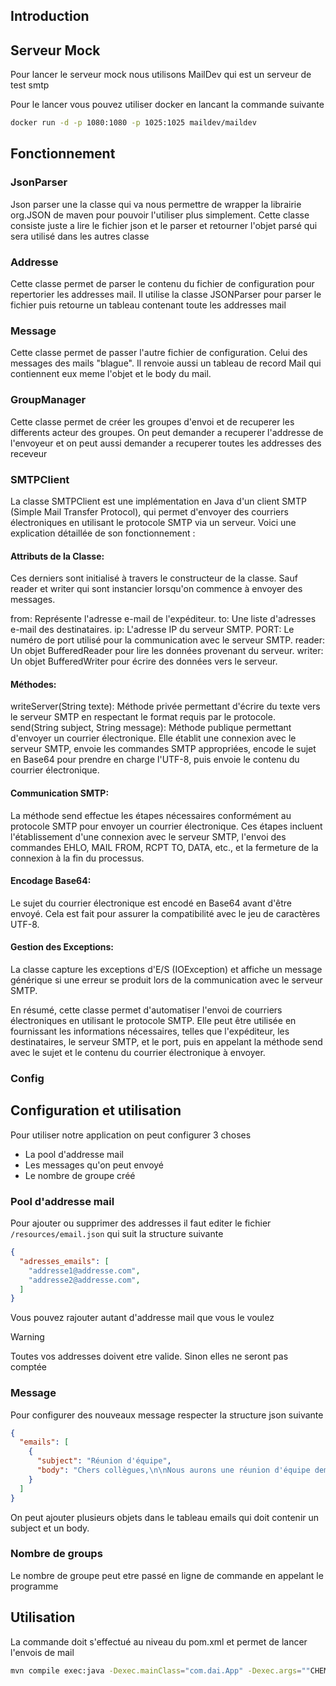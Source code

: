## Introduction

## Serveur Mock

Pour lancer le serveur mock nous utilisons MailDev qui est un serveur de test smtp

Pour le lancer vous pouvez utiliser docker en lancant la commande suivante

```bash
docker run -d -p 1080:1080 -p 1025:1025 maildev/maildev
```

## Fonctionnement 

### JsonParser

Json parser une la classe qui va nous permettre de wrapper la librairie org.JSON de maven pour pouvoir l'utiliser plus simplement. Cette classe consiste juste a lire le fichier json et le parser et retourner l'objet parsé qui sera utilisé dans les autres classe

### Addresse

Cette classe permet de parser le contenu du fichier de configuration pour repertorier les addresses mail. Il utilise la classe JSONParser pour parser le fichier puis retourne un tableau contenant toute les addresses mail

### Message

Cette classe permet de passer l'autre fichier de configuration. Celui des messages des mails "blague". Il renvoie aussi un tableau de record Mail qui contiennent eux meme l'objet et le body du mail.

### GroupManager

Cette classe permet de créer les groupes d'envoi et de recuperer les differents acteur des groupes. On peut demander a recuperer l'addresse de l'envoyeur et on peut aussi demander a recuperer toutes les addresses des receveur

### SMTPClient

La classe SMTPClient est une implémentation en Java d'un client SMTP (Simple Mail Transfer Protocol), qui permet d'envoyer des courriers électroniques en utilisant le protocole SMTP via un serveur. Voici une explication détaillée de son fonctionnement :

#### Attributs de la Classe:
Ces derniers sont initialisé à travers le constructeur de la classe. Sauf reader et writer qui sont instancier lorsqu'on commence à envoyer des messages.

  from: Représente l'adresse e-mail de l'expéditeur.
  to: Une liste d'adresses e-mail des destinataires.
  ip: L'adresse IP du serveur SMTP.
  PORT: Le numéro de port utilisé pour la communication avec le serveur SMTP.
  reader: Un objet BufferedReader pour lire les données provenant du serveur.
  writer: Un objet BufferedWriter pour écrire des données vers le serveur.

#### Méthodes:
writeServer(String texte): Méthode privée permettant d'écrire du texte vers le serveur SMTP en respectant le format requis par le protocole.
send(String subject, String message): Méthode publique permettant d'envoyer un courrier électronique. Elle établit une connexion avec le serveur SMTP, envoie les commandes SMTP appropriées, encode le sujet en Base64 pour prendre en charge l'UTF-8, puis envoie le contenu du courrier électronique.

#### Communication SMTP:
La méthode send effectue les étapes nécessaires conformément au protocole SMTP pour envoyer un courrier électronique. Ces étapes incluent l'établissement d'une connexion avec le serveur SMTP, l'envoi des commandes EHLO, MAIL FROM, RCPT TO, DATA, etc., et la fermeture de la connexion à la fin du processus.

#### Encodage Base64:
Le sujet du courrier électronique est encodé en Base64 avant d'être envoyé. Cela est fait pour assurer la compatibilité avec le jeu de caractères UTF-8.

#### Gestion des Exceptions:
La classe capture les exceptions d'E/S (IOException) et affiche un message générique si une erreur se produit lors de la communication avec le serveur SMTP.


En résumé, cette classe permet d'automatiser l'envoi de courriers électroniques en utilisant le protocole SMTP. Elle peut être utilisée en fournissant les informations nécessaires, telles que l'expéditeur, les destinataires, le serveur SMTP, et le port, puis en appelant la méthode send avec le sujet et le contenu du courrier électronique à envoyer.

### Config

## Configuration et utilisation

Pour utiliser notre application on peut configurer 3 choses
- La pool d'addresse mail
- Les messages qu'on peut envoyé
- Le nombre de groupe créé

### Pool d'addresse mail

Pour ajouter ou supprimer des addresses il faut editer le fichier `/resources/email.json` qui suit la structure suivante
```json
{
  "adresses_emails": [
    "addresse1@addresse.com",
    "addresse2@addresse.com",
  ]
}

```
Vous pouvez rajouter autant d'addresse mail que vous le voulez

> [!WARNING]  
> Toutes vos addresses doivent etre valide. Sinon elles ne seront pas comptée

### Message

Pour configurer des nouveaux message respecter la structure json suivante
```json
{
  "emails": [
    {
      "subject": "Réunion d'équipe",
      "body": "Chers collègues,\n\nNous aurons une réunion d'équipe demain à 10h dans la salle de conférence. Merci de préparer vos mises à jour et vos questions.\n\nCordialement,\n[Votre Nom]"
    }
  ]
}

```
On peut ajouter plusieurs objets dans le tableau emails qui doit contenir un subject et un body.

### Nombre de groups

Le nombre de groupe peut etre passé en ligne de commande en appelant le programme

## Utilisation

La commande doit s'effectué au niveau du pom.xml et permet de lancer l'envois de mail

```bash
mvn compile exec:java -Dexec.mainClass="com.dai.App" -Dexec.args=""CHEMIN_VERS_MAIL" "CHEMIN_VERS_MESSAGE" NB_GROUPE"
```

